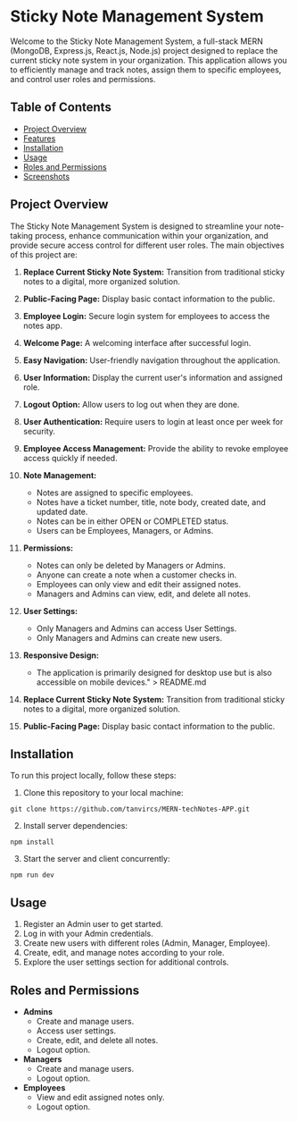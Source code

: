 # Sticky Note Management System

Welcome to the Sticky Note Management System, a full-stack MERN (MongoDB, Express.js, React.js, Node.js) project designed to replace the current sticky note system in your organization. This application allows you to efficiently manage and track notes, assign them to specific employees, and control user roles and permissions.

## Table of Contents

- [Project Overview](#project-overview)
- [Features](#features)
- [Installation](#installation)
- [Usage](#usage)
- [Roles and Permissions](#roles-and-permissions)
- [Screenshots](#screenshots)

## Project Overview

The Sticky Note Management System is designed to streamline your note-taking process, enhance communication within your organization, and provide secure access control for different user roles. The main objectives of this project are:

1. **Replace Current Sticky Note System:** Transition from traditional sticky notes to a digital, more organized solution.

2. **Public-Facing Page:** Display basic contact information to the public.

3. **Employee Login:** Secure login system for employees to access the notes app.

4. **Welcome Page:** A welcoming interface after successful login.

5. **Easy Navigation:** User-friendly navigation throughout the application.

6. **User Information:** Display the current user's information and assigned role.

7. **Logout Option:** Allow users to log out when they are done.

8. **User Authentication:** Require users to login at least once per week for security.

9. **Employee Access Management:** Provide the ability to revoke employee access quickly if needed.

10. **Note Management:**

    - Notes are assigned to specific employees.
    - Notes have a ticket number, title, note body, created date, and updated date.
    - Notes can be in either OPEN or COMPLETED status.
    - Users can be Employees, Managers, or Admins.

11. **Permissions:**

    - Notes can only be deleted by Managers or Admins.
    - Anyone can create a note when a customer checks in.
    - Employees can only view and edit their assigned notes.
    - Managers and Admins can view, edit, and delete all notes.

12. **User Settings:**

    - Only Managers and Admins can access User Settings.
    - Only Managers and Admins can create new users.

13. **Responsive Design:**

    - The application is primarily designed for desktop use but is also accessible on mobile devices." > README.md

14. **Replace Current Sticky Note System:** Transition from traditional sticky notes to a digital, more organized solution.

15. **Public-Facing Page:** Display basic contact information to the public.

## Installation

To run this project locally, follow these steps:

1. Clone this repository to your local machine:

```
git clone https://github.com/tanvircs/MERN-techNotes-APP.git

```

2. Install server dependencies:

```
npm install

```

3. Start the server and client concurrently:

```
npm run dev

```

## Usage

1. Register an Admin user to get started.
2. Log in with your Admin credentials.
3. Create new users with different roles (Admin, Manager, Employee).
4. Create, edit, and manage notes according to your role.
5. Explore the user settings section for additional controls.

## Roles and Permissions

- **Admins**
  - Create and manage users.
  - Access user settings.
  - Create, edit, and delete all notes.
  - Logout option.
- **Managers**
  - Create and manage users.
  - Logout option.
- **Employees**
  - View and edit assigned notes only.
  - Logout option.
